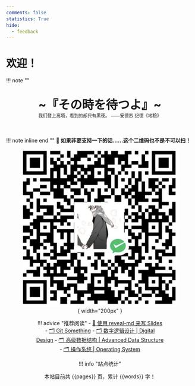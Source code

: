 ```yaml
---
comments: false
statistics: True
hide:
  - feedback
---
```


# 欢迎！


!!! note "" 
    <br><br>
    <div align="center" style="font-size:32px;font-weight:bold">
        ~『その時を待つよ』~
    </div>
    <div align="center" style="font-size:12px">
        我们登上高塔，看到的却只有黑夜。  ——安德烈·纪德《地粮》
    </div>
    <br><br>

!!! note inline end ""
    **🥺 如果非要支持一下的话……这个二维码也不是不可以扫！**
    <figure markdown align="center">
    ![](_assets/wechatPayQRCode.png){ width="200px" }
    <figure>

!!! advice "推荐阅读"
    - [📄 使用 reveal-md 来写 Slides](./others/reveal-md2Slides/index.md)
    - [🗂️ Git Something](./tech_accu/tool/Git/index.md)
    - [🗂️ 数字逻辑设计 | Digital Design](./cour_note/D2QD_DigitalDesign/index.md)
    - [🗂️ 高级数据结构 | Advanced Data Structure](./cour_note/D2CX_AdvancedDataStructure/index.md)
    - [🗂️ 操作系统 | Operating System](./cour_note/D3QD_OperatingSystem/index.md)

!!! info "站点统计"
    <center>
    本站目前共 {{pages}} 页，累计 {{words}} 字！
    </center>